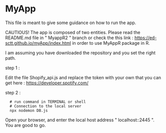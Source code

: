 
# MyApp

This file is meant to give some guidance on how to run the app. 

CAUTIOUS! The app is composed of two entities. Please read the README.md file in " MyappR2 " branch or check the this link : https://ed-sctt.github.io/myApp/index.html in order to use MyAppR package in R. 

I am assuming you have downloaded the repository and you set the right path.

step 1 : 

Edit the file Shopify_api.js and replace the token with your own that you can get here : https://developer.spotify.com/

step 2 :
```shell 
  # run command in TERMINAL or shell
  # Connection to the local server 
  npx nodemon DB.js
```

Open your browser, and enter the local host address " localhost::2445 ". You are good to go.
